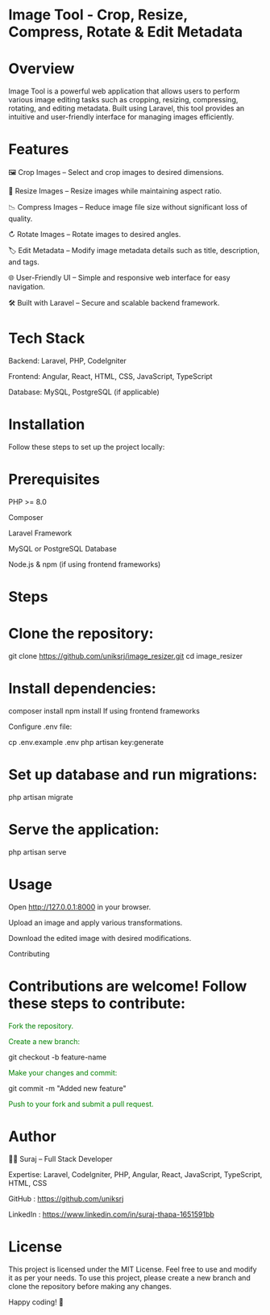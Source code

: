 # Image Tool - Crop, Resize, Compress, Rotate & Edit Metadata

# Overview

Image Tool is a powerful web application that allows users to perform various image editing tasks such as cropping, resizing, compressing, rotating, and editing metadata. Built using Laravel, this tool provides an intuitive and user-friendly interface for managing images efficiently.

# Features

🖼️ Crop Images – Select and crop images to desired dimensions.

🔄 Resize Images – Resize images while maintaining aspect ratio.

📉 Compress Images – Reduce image file size without significant loss of quality.

↻ Rotate Images – Rotate images to desired angles.

🏷 Edit Metadata – Modify image metadata details such as title, description, and tags.

🌐 User-Friendly UI – Simple and responsive web interface for easy navigation.

🛠 Built with Laravel – Secure and scalable backend framework.

# Tech Stack

Backend: Laravel, PHP, CodeIgniter

Frontend: Angular, React, HTML, CSS, JavaScript, TypeScript

Database: MySQL, PostgreSQL (if applicable)

# Installation

Follow these steps to set up the project locally:

# Prerequisites

PHP >= 8.0

Composer

Laravel Framework

MySQL or PostgreSQL Database

Node.js & npm (if using frontend frameworks)

# Steps

# Clone the repository:

git clone https://github.com/uniksrj/image_resizer.git
cd image_resizer

# Install dependencies:

composer install
npm install If using frontend frameworks

Configure .env file:

cp .env.example .env
php artisan key:generate

# Set up database and run migrations:

php artisan migrate

# Serve the application:

php artisan serve

# Usage

Open http://127.0.0.1:8000 in your browser.

Upload an image and apply various transformations.

Download the edited image with desired modifications.

Contributing

# Contributions are welcome! Follow these steps to contribute:

<span style="color : green;">Fork the repository.</span>

<span style="color : green;">Create a new branch:</span>

git checkout -b feature-name

<span style="color : green;">Make your changes and commit:</span>

git commit -m "Added new feature"

<span style="color : green;">Push to your fork and submit a pull request.</span>

# Author

👨‍💻 Suraj – Full Stack Developer

Expertise: Laravel, CodeIgniter, PHP, Angular, React, JavaScript, TypeScript, HTML, CSS

GitHub : https://github.com/uniksrj

LinkedIn : https://www.linkedin.com/in/suraj-thapa-1651591bb

# License

This project is licensed under the MIT License. Feel free to use and modify it as per your needs.
To use this project, please create a new branch and clone the repository before making any changes.

Happy coding! 🚀